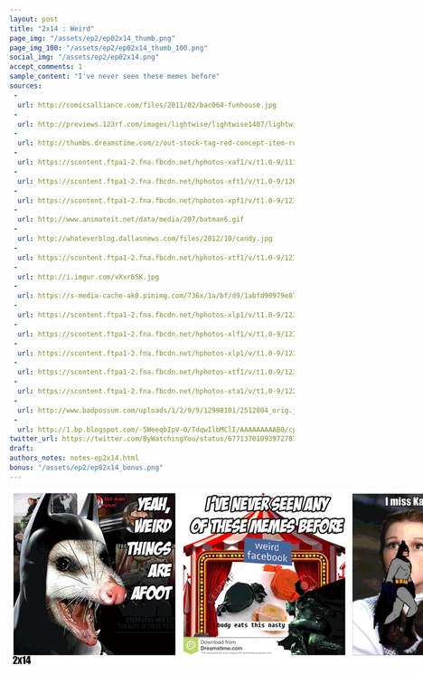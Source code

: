 ```yaml
---
layout: post
title: "2x14 : Weird"
page_img: "/assets/ep2/ep02x14_thumb.png"
page_img_100: "/assets/ep2/ep02x14_thumb_100.png"
social_img: "/assets/ep2/ep02x14.png"
accept_comments: 1
sample_content: "I've never seen these memes before"
sources: 
 -
  url: http://comicsalliance.com/files/2011/02/bac064-funhouse.jpg
 -
  url: http://previews.123rf.com/images/lightwise/lightwise1407/lightwise140700051/30156291-Circus-stage-tent-design-element-as-a-group-of-big-top-carnival-tents-with-a-red-curtain-opening-ent-Stock-Photo.jpg
 -
  url: http://thumbs.dreamstime.com/z/out-stock-tag-red-concept-item-running-perfect-your-online-shop-47280229.jpg
 -
  url: https://scontent.ftpa1-2.fna.fbcdn.net/hphotos-xaf1/v/t1.0-9/11150531_10155545383025183_8846889769316538686_n.jpg?oh=ade11439e3502f5b315e333b68220f32&oe=5713CB50
 -
  url: https://scontent.ftpa1-2.fna.fbcdn.net/hphotos-xft1/v/t1.0-9/12042837_921762994570030_8047514622141629993_n.jpg?oh=65d3897f4459b0c282bce0e5c4f4c89f&oe=56DAEE21
 -
  url: https://scontent.ftpa1-2.fna.fbcdn.net/hphotos-xpf1/v/t1.0-9/12346421_10205808385664041_1434756795327678895_n.jpg?oh=ca1cb973971d14c5e08a8eba2d664f32&oe=56D6EC44
 -
  url: http://www.animateit.net/data/media/207/batman6.gif
 -
  url: http://whateverblog.dallasnews.com/files/2012/10/candy.jpg
 -
  url: https://scontent.ftpa1-2.fna.fbcdn.net/hphotos-xtf1/v/t1.0-9/12391837_10153158322186196_7285929755954418830_n.jpg?oh=22514c4cb3704d55629483a7498ba7b9&oe=56DB9AFB
 -
  url: http://i.imgur.com/vXxr6SK.jpg
 -
  url: https://s-media-cache-ak0.pinimg.com/736x/1a/bf/d9/1abfd90979e878ec38ef89f3963e00ab.jpg
 -
  url: https://scontent.ftpa1-2.fna.fbcdn.net/hphotos-xlp1/v/t1.0-9/12342328_10106951401971660_5260810844254966780_n.jpg?oh=45c2729e612e76bd559b82631881d240&oe=570F4F36
 -
  url: https://scontent.ftpa1-2.fna.fbcdn.net/hphotos-xlf1/v/t1.0-9/12342349_10208580024406366_7118628438776348479_n.jpg?oh=d1c4f44cbfa459791b4a3ccaecc27ac6&oe=571F6328
 -
  url: https://scontent.ftpa1-2.fna.fbcdn.net/hphotos-xlp1/v/t1.0-9/12342453_10156272128580183_2264006696440667376_n.jpg?oh=2ca3ecf16dacc5a103de8c5ea81d247c&oe=571840A7
 -
  url: https://scontent.ftpa1-2.fna.fbcdn.net/hphotos-xtf1/v/t1.0-9/12311207_10156262414780183_3520999092915239245_n.jpg?oh=a5168a1de0624113cbec0f1ced55ac87&oe=56DE96F9
 -
  url: https://scontent.ftpa1-2.fna.fbcdn.net/hphotos-xta1/v/t1.0-9/12239664_10156229474125183_7570635568749254676_n.jpg?oh=882137e80f7b2c988c6a4d38dcbcbd63&oe=5721BCF4
 -
  url: http://www.badpossum.com/uploads/1/2/9/9/12998101/2512804_orig.jpg
 -
  url: http://1.bp.blogspot.com/-5WeeqbIpV-0/TdqwIlbMClI/AAAAAAAAAB0/cpzB9gzF3r0/s1600/batman_is_shocked.jpg
twitter_url: https://twitter.com/ByWatchingYou/status/677137010939727872
draft: 
authors_notes: notes-ep2x14.html
bonus: "/assets/ep2/ep02x14_bonus.png"
---
```



<div style="margin-left: auto; margin-right: auto; width: 900px;">
  <img src="/assets/ep2/ep02x14.gif" alt="Weird" style="width: 900px" />
</div>

<div style="display: none">
  Script:

  Bonus:

</div>
